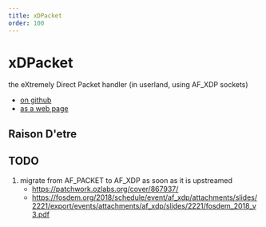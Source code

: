 ```yaml
---
title: xDPacket
order: 100
---
```


# xDPacket

the eXtremely Direct Packet handler (in userland, using AF_XDP sockets)

- [on github](https://github.com/siriobalmelli/xdpacket)
- [as a web page](https://siriobalmelli.github.io/xdpacket/)

## Raison D'etre

## TODO

1. migrate from AF_PACKET to AF_XDP as soon as it is upstreamed
	- <https://patchwork.ozlabs.org/cover/867937/>
	- <https://fosdem.org/2018/schedule/event/af_xdp/attachments/slides/2221/export/events/attachments/af_xdp/slides/2221/fosdem_2018_v3.pdf>
